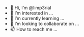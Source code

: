 - 👋 Hi, I’m @limp3rial
- 👀 I’m interested in ...
- 🌱 I’m currently learning ...
- 💞️ I’m looking to collaborate on ...
- 📫 How to reach me ...

<!---
limp3rial/limp3rial is a ✨ special ✨ repository because its `README.md` (this file) appears on your GitHub profile.
You can click the Preview link to take a look at your changes.
--->
